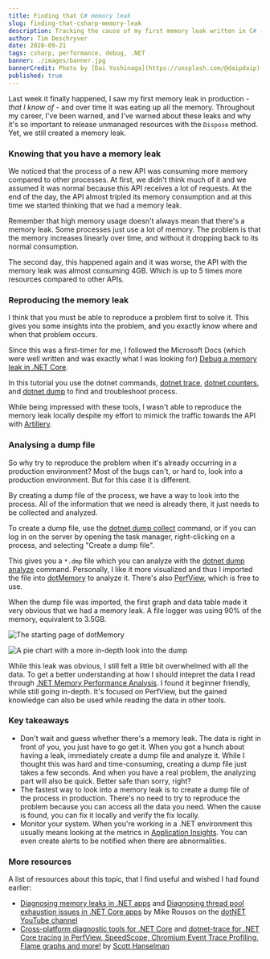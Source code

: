 ```yaml
---
title: Finding that C# memory leak
slug: finding-that-csharp-memory-leak
description: Tracking the cause of my first memory leak written in C# (that I know of)
author: Tim Deschryver
date: 2020-09-21
tags: csharp, performance, debug, .NET
banner: ./images/banner.jpg
bannerCredit: Photo by [Dai Yoshinaga](https://unsplash.com/@daipdaip) on [Unsplash](https://unsplash.com)
published: true
---
```


Last week it finally happened, I saw my first memory leak in production - _that I know of_ - and over time it was eating up all the memory.
Throughout my career, I've been warned, and I've warned about these leaks and why it's so important to release unmanaged resources with the `Dispose` method. Yet, we still created a memory leak.

### Knowing that you have a memory leak

We noticed that the process of a new API was consuming more memory compared to other processes.
At first, we didn't think much of it and we assumed it was normal because this API receives a lot of requests.
At the end of the day, the API almost tripled its memory consumption and at this time we started thinking that we had a memory leak.

Remember that high memory usage doesn't always mean that there's a memory leak. Some processes just use a lot of memory.
The problem is that the memory increases linearly over time, and without it dropping back to its normal consumption.

The second day, this happened again and it was worse, the API with the memory leak was almost consuming 4GB. Which is up to 5 times more resources compared to other APIs.

### Reproducing the memory leak

I think that you must be able to reproduce a problem first to solve it. This gives you some insights into the problem, and you exactly know where and when that problem occurs.

Since this was a first-timer for me, I followed the Microsoft Docs (which were well written and was exactly what I was looking for) [Debug a memory leak in .NET Core](https://docs.microsoft.com/en-us/dotnet/core/diagnostics/debug-memory-leak).

In this tutorial you use the dotnet commands, [dotnet trace](https://docs.microsoft.com/en-us/dotnet/core/diagnostics/dotnet-trace), [dotnet counters](https://docs.microsoft.com/en-us/dotnet/core/diagnostics/dotnet-counters), and [dotnet dump](https://docs.microsoft.com/en-us/dotnet/core/diagnostics/dotnet-dump) to find and troubleshoot process.

While being impressed with these tools, I wasn't able to reproduce the memory leak locally despite my effort to mimick the traffic towards the API with [Artillery](https://artillery.io/).

### Analysing a dump file

So why try to reproduce the problem when it's already occurring in a production environment?
Most of the bugs can't, or hard to, look into a production environment.
But for this case it is different.

By creating a dump file of the process, we have a way to look into the process. All of the information that we need is already there, it just needs to be collected and analyzed.

To create a dump file, use the [dotnet dump collect](https://docs.microsoft.com/en-us/dotnet/core/diagnostics/dotnet-dump) command, or if you can log in on the server by opening the task manager, right-clicking on a process, and selecting "Create a dump file".

This gives you a `*.dmp` file which you can analyze with the [dotnet dump analyze](https://docs.microsoft.com/en-us/dotnet/core/diagnostics/dotnet-dump) command.
Personally, I like it more visualized and thus I imported the file into [dotMemory](https://www.jetbrains.com/dotmemory/) to analyze it.
There's also [PerfView](https://github.com/microsoft/perfview), which is free to use.

When the dump file was imported, the first graph and data table made it very obvious that we had a memory leak.
A file logger was using 90% of the memory, equivalent to 3.5GB.

![The starting page of dotMemory](./images/overview.png)

![A pie chart with a more in-depth look into the dump](./images/graph.png)

While this leak was obvious, I still felt a little bit overwhelmed with all the data.
To get a better understanding at how I should intepret the data I read through [.NET Memory Performance Analysis](https://github.com/Maoni0/mem-doc/blob/master/doc/.NETMemoryPerformanceAnalysis.md). I found it beginner friendly, while still going in-depth. It's focused on PerfView, but the gained knowledge can also be used while reading the data in other tools.

### Key takeaways

- Don't wait and guess whether there's a memory leak. The data is right in front of you, you just have to go get it. When you got a hunch about having a leak, immediately create a dump file and analyze it. While I thought this was hard and time-consuming, creating a dump file just takes a few seconds. And when you have a real problem, the analyzing part will also be quick. Better safe than sorry, right?
- The fastest way to look into a memory leak is to create a dump file of the process in production. There's no need to try to reproduce the problem because you can access all the data you need. When the cause is found, you can fix it locally and verify the fix locally.
- Monitor your system. When you're working in a .NET environment this usually means looking at the metrics in [Application Insights](https://dev.applicationinsights.io/). You can even create alerts to be notified when there are abnormalities.

### More resources

A list of resources about this topic, that I find useful and wished I had found earlier:

- [Diagnosing memory leaks in .NET apps](https://www.youtube.com/watch?v=SHGeE_PFA4s) and [Diagnosing thread pool exhaustion issues in .NET Core apps](https://www.youtube.com/watch?v=isK8Cel3HP0)
  by Mike Rousos on the [dotNET YouTube channel](https://www.youtube.com/channel/UCvtT19MZW8dq5Wwfu6B0oxw)
- [Cross-platform diagnostic tools for .NET Core](https://www.hanselman.com/blog/CrossPlatformDiagnosticToolsForNETCore.aspx) and [dotnet-trace for .NET Core tracing in PerfView, SpeedScope, Chromium Event Trace Profiling, Flame graphs and more!](https://www.hanselman.com/blog/dotnettraceForNETCoreTracingInPerfViewSpeedScopeChromiumEventTraceProfilingFlameGraphsAndMore.aspx) by [Scott Hanselman](https://twitter.com/shanselman)
